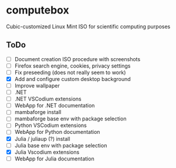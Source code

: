 # computebox
Cubic-customized Linux Mint ISO for scientific computing purposes

## ToDo

- [ ] Document creation ISO procedure with screenshots
- [ ] Firefox search engine, cookies, privacy settings
- [ ] Fix preseeding (does not really seem to work)
- [x] Add and configure custom desktop background
- [ ] Improve wallpaper
- [ ] .NET
- [ ] .NET VSCodium extensions
- [ ] WebApp for .NET documentation
- [ ] mambaforge install
- [ ] mambaforge base env with package selection
- [ ] Python VSCodium extensions
- [ ] WebApp for Python documentation
- [x] Julia / juliaup (?) install
- [ ] Julia base env with package selection
- [x] Julia Vscodium extensions
- [ ] WebApp for Julia documentation